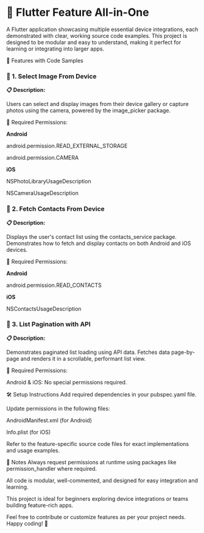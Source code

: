 # 📱 Flutter Feature All-in-One

A Flutter application showcasing multiple essential device integrations, each demonstrated with clear, working source code examples. This project is designed to be modular and easy to understand, making it perfect for learning or integrating into larger apps.

🚀 Features with Code Samples

### 🔹 1. Select Image From Device

**📋 Description:**

Users can select and display images from their device gallery or capture photos using the camera, powered by the image_picker package.

🔐 Required Permissions:

**Android**

android.permission.READ_EXTERNAL_STORAGE

android.permission.CAMERA

**iOS**

NSPhotoLibraryUsageDescription

NSCameraUsageDescription

### 🔹 2. Fetch Contacts From Device

**📋 Description:**

Displays the user's contact list using the contacts_service package. Demonstrates how to fetch and display contacts on both Android and iOS devices.

🔐 Required Permissions:

**Android**

android.permission.READ_CONTACTS

**iOS**

NSContactsUsageDescription

### 🔹 3. List Pagination with API

**📋 Description:**

Demonstrates paginated list loading using API data. Fetches data page-by-page and renders it in a scrollable, performant list view.

🔐 Required Permissions:

Android & iOS: No special permissions required.

🛠 Setup Instructions
Add required dependencies in your pubspec.yaml file.

Update permissions in the following files:

AndroidManifest.xml (for Android)

Info.plist (for iOS)

Refer to the feature-specific source code files for exact implementations and usage examples.

📌 Notes
Always request permissions at runtime using packages like permission_handler where required.

All code is modular, well-commented, and designed for easy integration and learning.

This project is ideal for beginners exploring device integrations or teams building feature-rich apps.

Feel free to contribute or customize features as per your project needs. Happy coding! 🚀
